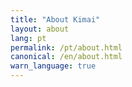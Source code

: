 ```yaml
---
title: "About Kimai"
layout: about
lang: pt
permalink: /pt/about.html
canonical: /en/about.html
warn_language: true
---
```

